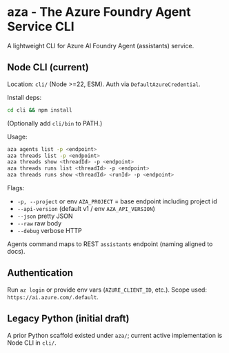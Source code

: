 # aza - The Azure Foundry Agent Service CLI

A lightweight CLI for Azure AI Foundry Agent (assistants) service.

## Node CLI (current)

Location: `cli/` (Node >=22, ESM). Auth via `DefaultAzureCredential`.

Install deps:

```bash
cd cli && npm install
```

(Optionally add `cli/bin` to PATH.)

Usage:

```bash
aza agents list -p <endpoint>
aza threads list -p <endpoint>
aza threads show <threadId> -p <endpoint>
aza threads runs list <threadId> -p <endpoint>
aza threads runs show <threadId> <runId> -p <endpoint>
```

Flags:

- `-p, --project` or env `AZA_PROJECT` = base endpoint including project id
- `--api-version` (default v1 / env `AZA_API_VERSION`)
- `--json` pretty JSON
- `--raw` raw body
- `--debug` verbose HTTP

Agents command maps to REST `assistants` endpoint (naming aligned to docs).

## Authentication

Run `az login` or provide env vars (`AZURE_CLIENT_ID`, etc.). Scope used: `https://ai.azure.com/.default`.

## Legacy Python (initial draft)

A prior Python scaffold existed under `aza/`; current active implementation is Node CLI in `cli/`.
